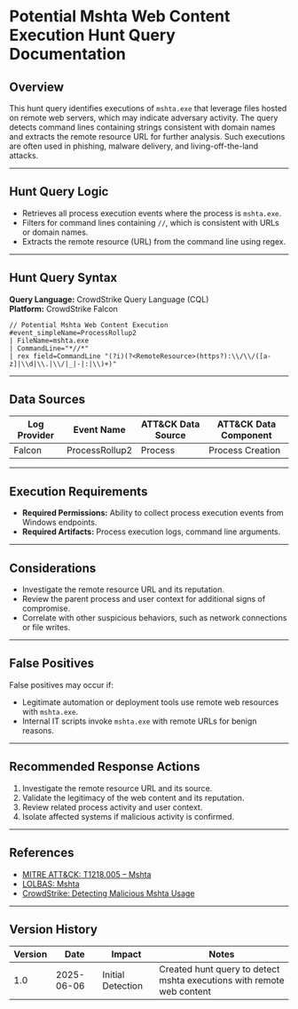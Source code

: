 # Potential Mshta Web Content Execution Hunt Query Documentation

## Overview
This hunt query identifies executions of `mshta.exe` that leverage files hosted on remote web servers, which may indicate adversary activity. The query detects command lines containing strings consistent with domain names and extracts the remote resource URL for further analysis. Such executions are often used in phishing, malware delivery, and living-off-the-land attacks.

---

## Hunt Query Logic

- Retrieves all process execution events where the process is `mshta.exe`.
- Filters for command lines containing `//`, which is consistent with URLs or domain names.
- Extracts the remote resource (URL) from the command line using regex.

---

## Hunt Query Syntax

**Query Language:** CrowdStrike Query Language (CQL)  
**Platform:** CrowdStrike Falcon

```fql
// Potential Mshta Web Content Execution 
#event_simpleName=ProcessRollup2 
| FileName=mshta.exe 
| CommandLine="*//*" 
| rex field=CommandLine "(?i)(?<RemoteResource>(https?):\\/\\/([a-z]|\\d|\\.|\\/|_|-|:|\\)+)"
```

---

## Data Sources

| Log Provider | Event Name       | ATT&CK Data Source  | ATT&CK Data Component  |
|--------------|------------------|---------------------|------------------------|
| Falcon       | ProcessRollup2   | Process             | Process Creation       |

---

## Execution Requirements

- **Required Permissions:** Ability to collect process execution events from Windows endpoints.
- **Required Artifacts:** Process execution logs, command line arguments.

---

## Considerations

- Investigate the remote resource URL and its reputation.
- Review the parent process and user context for additional signs of compromise.
- Correlate with other suspicious behaviors, such as network connections or file writes.

---

## False Positives

False positives may occur if:
- Legitimate automation or deployment tools use remote web resources with `mshta.exe`.
- Internal IT scripts invoke `mshta.exe` with remote URLs for benign reasons.

---

## Recommended Response Actions

1. Investigate the remote resource URL and its source.
2. Validate the legitimacy of the web content and its reputation.
3. Review related process activity and user context.
4. Isolate affected systems if malicious activity is confirmed.

---

## References
- [MITRE ATT&CK: T1218.005 – Mshta](https://attack.mitre.org/techniques/T1218/005/)
- [LOLBAS: Mshta](https://lolbas-project.github.io/lolbas/Binaries/Mshta/)
- [CrowdStrike: Detecting Malicious Mshta Usage](https://www.crowdstrike.com/blog/detecting-malicious-mshta-usage/)

---

## Version History
| Version | Date       | Impact            | Notes                                                                                      |
|---------|------------|-------------------|--------------------------------------------------------------------------------------------|
| 1.0     | 2025-06-06 | Initial Detection | Created hunt query to detect mshta executions with remote web content                      |
